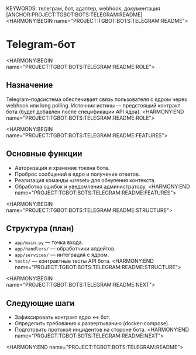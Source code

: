KEYWORDS: телеграм, бот, адаптер, webhook, документация
[ANCHOR:PROJECT:TGBOT:BOTS:TELEGRAM:README]
<HARMONY:BEGIN name="PROJECT:TGBOT:BOTS:TELEGRAM:README">
# Telegram-бот

<HARMONY:BEGIN name="PROJECT:TGBOT:BOTS:TELEGRAM:README:ROLE">
## Назначение
Telegram-подсистема обеспечивает связь пользователя с ядром через webhook или long polling. Источник истины — предстоящий контракт бота (будет добавлен после спецификации API ядра).
<HARMONY:END name="PROJECT:TGBOT:BOTS:TELEGRAM:README:ROLE">

<HARMONY:BEGIN name="PROJECT:TGBOT:BOTS:TELEGRAM:README:FEATURES">
## Основные функции
- Авторизация и хранение токена бота.
- Проброс сообщений в ядро и получение ответов.
- Реализация команды «/reset» для обнуления контекста.
- Обработка ошибок и уведомления администратору.
<HARMONY:END name="PROJECT:TGBOT:BOTS:TELEGRAM:README:FEATURES">

<HARMONY:BEGIN name="PROJECT:TGBOT:BOTS:TELEGRAM:README:STRUCTURE">
## Структура (план)
- `app/main.py` — точка входа.
- `app/handlers/` — обработчики апдейтов.
- `app/services/` — интеграция с ядром.
- `tests/` — контрактные тесты API бота.
<HARMONY:END name="PROJECT:TGBOT:BOTS:TELEGRAM:README:STRUCTURE">

<HARMONY:BEGIN name="PROJECT:TGBOT:BOTS:TELEGRAM:README:NEXT">
## Следующие шаги
- Зафиксировать контракт ядро ↔ бот.
- Определить требования к развертыванию (docker-compose).
- Подготовить протокол инцидентов на стороне бота.
<HARMONY:END name="PROJECT:TGBOT:BOTS:TELEGRAM:README:NEXT">

<HARMONY:END name="PROJECT:TGBOT:BOTS:TELEGRAM:README">
